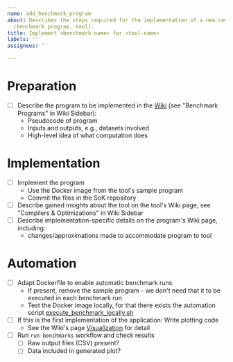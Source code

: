 ```yaml
---
name: add_benchmark_program
about: Describes the steps required for the implementation of a new combination of
  (benchmark program, tool).
title: Implement <benchmark-name> for <tool-name>
labels: ''
assignees: ''

---
```


# Preparation
- [ ] Describe the program to be implemented in the [Wiki](https://github.com/MarbleHE/SoK/wiki/) (see "Benchmark Programs" in Wiki Sidebar):
    - Pseudocode of program 
    - Inputs and outputs, e.g., datasets involved
    - High-level idea of what computation does

# Implementation

- [ ] Implement the program
  - Use the Docker image from the tool's sample program
  - Commit the files in the SoK repository
- [ ] Describe gained insights about the tool on the tool's Wiki page, see "Compilers & Optimizations" in Wiki Sidebar 
- [ ] Describe implementation-specific details on the program's Wiki page, including:
  - changes/approximations made to accommodate program to tool

# Automation

- [ ] Adapt Dockerfile to enable automatic benchmark runs
  - If present, remove the sample program - we don't need that it to be executed in each benchmark run
  - Test the Docker image locally, for that there exists the automation script [execute_benchmark_locally.sh](https://github.com/MarbleHE/SoK/blob/master/execute_benchmark_locally.sh)
- [ ] If this is the first implementation of the application: Write plotting code
  - See the Wiki's page [Visualization](https://github.com/MarbleHE/SoK/wiki/Visualization) for detail
- [ ] Run `run-benchmarks` workflow and check results
  - [ ] Raw output files (CSV) present?
  - [ ] Data included in generated plot?
